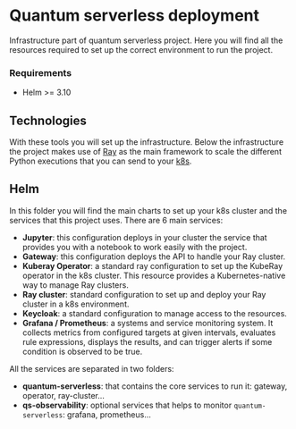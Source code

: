 # Quantum serverless deployment
Infrastructure part of quantum serverless project. Here you will find all the resources required to set up the correct environment to run the project.

### Requirements
- Helm >= 3.10

## Technologies

With these tools you will set up the infrastructure. Below the infrastructure the project makes use of [Ray](https://www.ray.io/) as the main framework to scale
the different Python executions that you can send to your [k8s](https://kubernetes.io/).

## Helm
In this folder you will find the main charts to set up your k8s cluster and the services that this project uses. There are 6 main services:
- **Jupyter**: this configuration deploys in your cluster the service that provides you with a notebook to work easily with the project.
- **Gateway**: this configuration deploys the API to handle your Ray cluster.
- **Kuberay Operator**: a standard ray configuration to set up the KubeRay operator in the k8s cluster. This resource provides a Kubernetes-native way to manage Ray clusters.
- **Ray cluster**: standard configuration to set up and deploy your Ray cluster in a k8s environment.
- **Keycloak**: a standard configuration to manage access to the resources.
- **Grafana / Prometheus**: a systems and service monitoring system. It collects metrics from configured targets at given intervals, evaluates rule expressions, displays the results, and can trigger alerts if some condition is observed to be true.

All the services are separated in two folders:
- **quantum-serverless**: that contains the core services to run it: gateway, operator, ray-cluster...
- **qs-observability**: optional services that helps to monitor `quantum-serverless`: grafana, prometheus...
